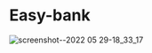 # Easy-bank
![screenshot--2022 05 29-18_33_17](https://user-images.githubusercontent.com/102255741/170880888-f01cffb8-20d6-4d1a-ab65-f82b34cccf8d.jpg)
